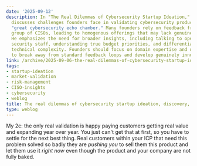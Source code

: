 ```yaml
---
date: '2025-09-12'
description: In "The Real Dilemmas of Cybersecurity Startup Ideation," Ross Haleliuk
  discusses challenges founders face in validating cybersecurity products amidst the
  "great cybersecurity echo chamber." Many founders rely on feedback from a small
  group of CISOs, leading to homogenous offerings that may lack genuine market demand.
  He emphasizes the need for broader insights, including talking to operational-level
  security staff, understanding true budget priorities, and differentiating through
  technical complexity. Founders should focus on domain expertise and deep user understanding
  to break away from standard feedback loops and develop genuinely innovative solutions.
link: /archive/2025-09-06-the-real-dilemmas-of-cybersecurity-startup-ideation-discovery-and-validation
tags:
- startup-ideation
- market-validation
- risk-management
- CISO-insights
- cybersecurity
- weblog
title: The real dilemmas of cybersecurity startup ideation, discovery, and validation
type: weblog
---
```


My 2c: the only real validation is happy paying customers getting real value and expanding year over year. You just can't get that at first, so you have to settle for the next best thing. Real customers within your ICP that need this problem solved so badly they are *pushing you* to sell them this product and let them use it *right now* even though the product and your company are not fully baked.

